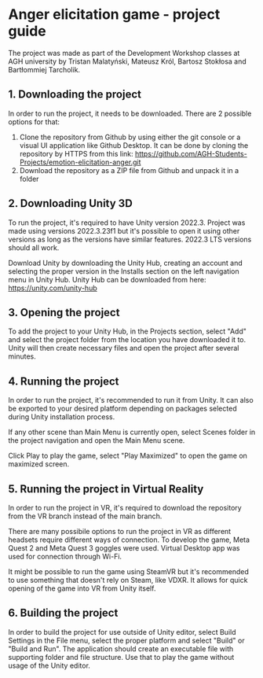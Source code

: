 # Anger elicitation game - project guide

The project was made as part of the Development Workshop classes at AGH university by Tristan Malatyński, Mateusz Król, Bartosz Stokłosa and Bartłommiej Tarcholik.

## 1. Downloading the project

In order to run the project, it needs to be downloaded. There are 2 possible options for that:

1. Clone the repository from Github by using either the git console or a visual UI application like Github Desktop. It can be done by cloning the repository by HTTPS from this link: https://github.com/AGH-Students-Projects/emotion-elicitation-anger.git
2. Download the repository as a ZIP file from Github and unpack it in a folder

## 2. Downloading Unity 3D

To run the project, it's required to have Unity version 2022.3. Project was made using versions 2022.3.23f1 but it's possible to open it using other versions as long as the versions have similar features. 2022.3 LTS versions should all work.

Download Unity by downloading the Unity Hub, creating an account and selecting the proper version in the Installs section on the left navigation menu in Unity Hub. Unity Hub can be downloaded from here: https://unity.com/unity-hub

## 3. Opening the project

To add the project to your Unity Hub, in the Projects section, select "Add" and select the project folder from the location you have downloaded it to. Unity will then create necessary files and open the project after several minutes.

## 4. Running the project

In order to run the project, it's recommended to run it from Unity. It can also be exported to your desired platform depending on packages selected during Unity installation process.

If any other scene than Main Menu is currently open, select Scenes folder in the project navigation and open the Main Menu scene.

Click Play to play the game, select "Play Maximized" to open the game on maximized screen.

## 5. Running the project in Virtual Reality

In order to run the project in VR, it's required to download the repository from the VR branch instead of the main branch.

There are many possibile options to run the project in VR as different headsets require different ways of connection. To develop the game, Meta Quest 2 and Meta Quest 3 goggles were used. Virtual Desktop app was used for connection through Wi-Fi.

It might be possible to run the game using SteamVR but it's recommended to use something that doesn't rely on Steam, like VDXR. It allows for quick opening of the game into VR from Unity itself.

## 6. Building the project

In order to build the project for use outside of Unity editor, select Build Settings in the File menu, select the proper platform and select "Build" or "Build and Run". The application should create an executable file with supporting folder and file structure. Use that to play the game without usage of the Unity editor.
